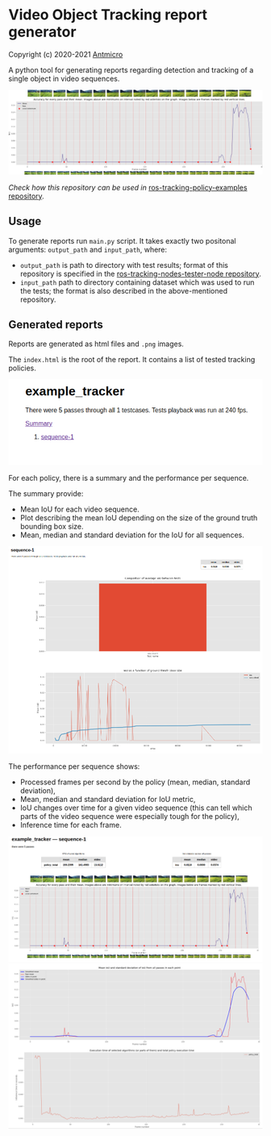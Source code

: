 # Video Object Tracking report generator

Copyright (c) 2020-2021 [Antmicro](https://www.antmicro.com)

A python tool for generating reports regarding detection and tracking of a single object in video sequences.

![](img/ious_combined.png)

*Check how this repository can be used in* [ros-tracking-policy-examples repository](https://github.com/antmicro/ros-tracking-nodes-policy-examples).

## Usage

To generate reports run `main.py` script. It takes exactly two positonal arguments: `output_path` and `input_path`, where:
* `output_path` is path to directory with test results; format of this repository is specified in the [ros-tracking-nodes-tester-node repository](https://github.com/antmicro/ros-tracking-nodes-tester-node).
* `input_path` path to directory containing dataset which was used to run the tests; the format is also described in the above-mentioned repository.

## Generated reports

Reports are generated as html files and `.png` images.

The `index.html` is the root of the report.
It contains a list of tested tracking policies.

![](img/index-page.png)

For each policy, there is a summary and the performance per sequence.

The summary provide:

* Mean IoU for each video sequence.
* Plot describing the mean IoU depending on the size of the ground truth bounding box size.
* Mean, median and standard deviation for the IoU for all sequences.

![](img/policy-summary.png)

The performance per sequence shows:

* Processed frames per second by the policy (mean, median, standard deviation),
* Mean, median and standard deviation for IoU metric,
* IoU changes over time for a given video sequence (this can tell which parts of the video sequence were especially tough for the policy),
* Inference time for each frame.

![](img/sequence-summary-iou-over-time.png)
![](img/sequence-summary-inference-time.png)

